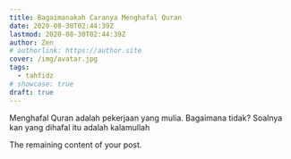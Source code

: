 ```yaml
---
title: Bagaimanakah Caranya Menghafal Quran
date: 2020-08-30T02:44:39Z
lastmod: 2020-08-30T02:44:39Z
author: Zen
# authorlink: https://author.site
cover: /img/avatar.jpg
tags:
  - tahfidz
# showcase: true
draft: true
---
```


Menghafal Quran adalah pekerjaan yang mulia. Bagaimana tidak? Soalnya kan yang dihafal itu adalah kalamullah

<!--more-->

The remaining content of your post.
